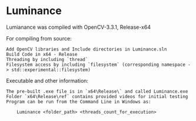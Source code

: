 # Luminance
Lumianance was compiled with OpenCV-3.3.1, Release-x64

For compiling from source: 

	Add OpenCV libraries and Include directories in Luminance.sln
	Build Code in x64 - Release
	Threading by including `thread` 
	Filesystem access by including `filesystem` (corresponding namespace -> std::experimental::filesystem)

Executable and other information: 

	The pre-built .exe file is in `x64\Release\` and called Luminance.exe
	Folder `x64\Release\ref` contains provided videos for initial testing
	Program can be run from the Command Line in Windows as: 
		
		Luminance <folder_path> <threads_count_for_execution>